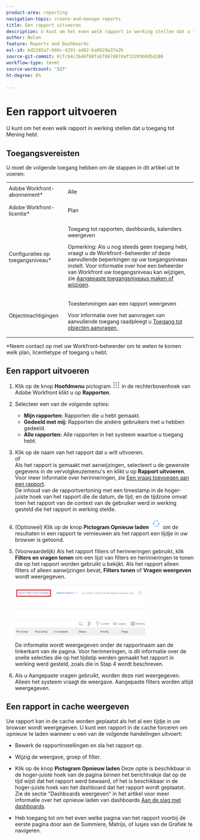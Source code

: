 ```yaml
---
product-area: reporting
navigation-topic: create-and-manage-reports
title: Een rapport uitvoeren
description: U kunt om het even welk rapport in werking stellen dat u toegang tot Mening hebt.
author: Nolan
feature: Reports and Dashboards
exl-id: bd2202a7-040c-4291-ad02-ba8929a37e2b
source-git-commit: 61fcb4c3646f60fa5f667d874af3320360d5d286
workflow-type: tm+mt
source-wordcount: '527'
ht-degree: 0%

---
```



# Een rapport uitvoeren

U kunt om het even welk rapport in werking stellen dat u toegang tot Mening hebt.

<!--
NOTE: ***Linked to Getting Started with Reporting.***This information is obsolete, because asynchronous timeline is not enabled for all customers (used to be included in the "Viewing a Cached Report" section): Some reports in Workfront can take a significant time to load. If your report takes longer than 30 seconds to load, your report is cached after it is finished loading, and a message is displayed in the upper-right corner of the page indicating that the report being viewed is a saved report from a specific time.

After a report is cached, it is available for the next 12 hours. Any user who runs the report (as described in "Running a Report") sees the cached report.)
-->

## Toegangsvereisten

U moet de volgende toegang hebben om de stappen in dit artikel uit te voeren:

<table style="table-layout:auto"> 
 <col> 
 </col> 
 <col> 
 </col> 
 <tbody> 
  <tr> 
   <td role="rowheader">Adobe Workfront-abonnement*</td> 
   <td> <p>Alle</p> </td> 
  </tr> 
  <tr> 
   <td role="rowheader">Adobe Workfront-licentie*</td> 
   <td> <p>Plan </p> </td> 
  </tr> 
  <tr> 
   <td role="rowheader">Configuraties op toegangsniveau*</td> 
   <td> <p>Toegang tot rapporten, dashboards, kalenders weergeven</p> <p>Opmerking: Als u nog steeds geen toegang hebt, vraagt u de Workfront-beheerder of deze aanvullende beperkingen op uw toegangsniveau instelt. Voor informatie over hoe een beheerder van Workfront uw toegangsniveau kan wijzigen, zie <a href="../../../administration-and-setup/add-users/configure-and-grant-access/create-modify-access-levels.md" class="MCXref xref">Aangepaste toegangsniveaus maken of wijzigen</a>.</p> </td> 
  </tr> 
  <tr> 
   <td role="rowheader">Objectmachtigingen</td> 
   <td> <p>Toestemmingen aan een rapport weergeven</p> <p>Voor informatie over het aanvragen van aanvullende toegang raadpleegt u <a href="../../../workfront-basics/grant-and-request-access-to-objects/request-access.md" class="MCXref xref">Toegang tot objecten aanvragen </a>.</p> </td> 
  </tr> 
 </tbody> 
</table>

&#42;Neem contact op met uw Workfront-beheerder om te weten te komen welk plan, licentietype of toegang u hebt.

## Een rapport uitvoeren

1. Klik op de knop **Hoofdmenu** pictogram ![](assets/main-menu-icon.png) in de rechterbovenhoek van Adobe Workfront klikt u op **Rapporten**.

1. Selecteer een van de volgende opties:

   * **Mijn rapporten:** Rapporten die u hebt gemaakt.
   * **Gedeeld met mij:** Rapporten die andere gebruikers met u hebben gedeeld.
   * **Alle rapporten:** Alle rapporten in het systeem waartoe u toegang hebt.

1. Klik op de naam van het rapport dat u wilt uitvoeren.\
   of\
   Als het rapport is gemaakt met aanwijzingen, selecteert u de gewenste gegevens in de vervolgkeuzemenu&#39;s en klikt u op **Rapport uitvoeren**.\
   Voor meer informatie over herinneringen, zie [Een vraag toevoegen aan een rapport](../../../reports-and-dashboards/reports/creating-and-managing-reports/add-prompt-report.md).\
   De inhoud van de rapportvertoning met een timestamp in de hoger-juiste hoek van het rapport die de datum, de tijd, en de tijdzone omvat toen het rapport van de context van de gebruiker werd in werking gesteld die het rapport in werking stelde.

1. (Optioneel) Klik op de knop **Pictogram Opnieuw laden** ![](assets/qs-report-refresh-icon.png) om de resultaten in een rapport te vernieuwen als het rapport een tijdje in uw browser is getoond.

1. (Voorwaardelijk) Als het rapport filters of herinneringen gebruikt, klik **Filters en vragen tonen** om een lijst van filters en herinneringen te tonen die op het rapport worden gebruikt u bekijkt. Als het rapport alleen filters of alleen aanwijzingen bevat, **Filters tonen** of **Vragen weergeven** wordt weergegeven.

   ![Filters en aanwijzingen weergeven](assets/qs-reports-showfiltersandprompts-2022-350x136.png)

   De informatie wordt weergegeven onder de rapportnaam aan de linkerkant van de pagina. Voor herinneringen, is dit informatie over de snelle selecties die op het tijdstip werden gemaakt het rapport in werking werd gesteld, zoals die in Stap 4 wordt beschreven.

1. Als u Aangepaste vragen gebruikt, worden deze niet weergegeven. Alleen het systeem vraagt de weergave. Aangepaste filters worden altijd weergegeven.

## Een rapport in cache weergeven

Uw rapport kan in de cache worden geplaatst als het al een tijdje in uw browser wordt weergegeven. U kunt een rapport in de cache forceren om opnieuw te laden wanneer u een van de volgende handelingen uitvoert:

* Bewerk de rapportinstellingen en sla het rapport op.
* Wijzig de weergave, groep of filter.
* Klik op de knop **Pictogram Opnieuw laden**
Deze optie is beschikbaar in de hoger-juiste hoek van de pagina binnen het berichtvakje dat op de tijd wijst dat het rapport werd bewaard, of het is beschikbaar in de hoger-juiste hoek van het dashboard dat het rapport wordt geplaatst. Zie de sectie &quot;Dashboards weergeven&quot; in het artikel voor meer informatie over het opnieuw laden van dashboards [Aan de slag met dashboards](../../../reports-and-dashboards/dashboards/understanding-dashboards/get-started-dashboards.md).

* Heb toegang tot om het even welke pagina van het rapport voorbij de eerste pagina door aan de Summiere, Matrijs, of lusjes van de Grafiek te navigeren.

